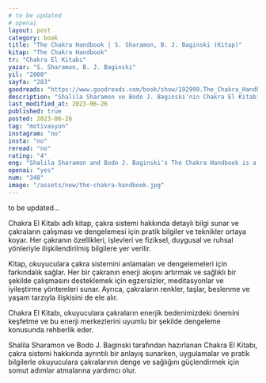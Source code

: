 ```yaml
---
# to be updated
# openai
layout: post
category: book
title: "The Chakra Handbook | S. Sharamon, B. J. Baginski (Kitap)"
kitap: "The Chakra Handbook"
tr: "Chakra El Kitabı"
yazar: "S. Sharamon, B. J. Baginski"
yil: "2000"
sayfa: "283"
goodreads: "https://www.goodreads.com/book/show/192999.The_Chakra_Handbook"
description: "Shalila Sharamon ve Bodo J. Baginski'nin Chakra El Kitabı, çakra sistemi hakkında pratik bilgiler ve teknikler sunuyor."
last_modified_at: 2023-06-26
published: true
posted: 2023-06-26
tag: "motivasyon"
instagram: "no"
insta: "no"
reread: "no"
rating: "4"
eng: "Shalila Sharamon and Bodo J. Baginski's The Chakra Handbook is a comprehensive guide that provides practical information and techniques for understanding and balancing the chakra system."
openai: "yes"
num: "348"
image: "/assets/new/the-chakra-handbook.jpg"
---
```


to be updated...

Chakra El Kitabı adlı kitap, çakra sistemi hakkında detaylı bilgi sunar ve çakraların çalışması ve dengelemesi için pratik bilgiler ve teknikler ortaya koyar. Her çakranın özellikleri, işlevleri ve fiziksel, duygusal ve ruhsal yönleriyle ilişkilendirilmiş bilgilere yer verilir.

Kitap, okuyuculara çakra sistemini anlamaları ve dengelemeleri için farkındalık sağlar. Her bir çakranın enerji akışını artırmak ve sağlıklı bir şekilde çalışmasını desteklemek için egzersizler, meditasyonlar ve iyileştirme yöntemleri sunar. Ayrıca, çakraların renkler, taşlar, beslenme ve yaşam tarzıyla ilişkisini de ele alır.

Chakra El Kitabı, okuyuculara çakraların enerjik bedenimizdeki önemini keşfetme ve bu enerji merkezlerini uyumlu bir şekilde dengeleme konusunda rehberlik eder.

Shalila Sharamon ve Bodo J. Baginski tarafından hazırlanan Chakra El Kitabı, çakra sistemi hakkında ayrıntılı bir anlayış sunarken, uygulamalar ve pratik bilgilerle okuyuculara çakralarının denge ve sağlığını güçlendirmek için somut adımlar atmalarına yardımcı olur.
